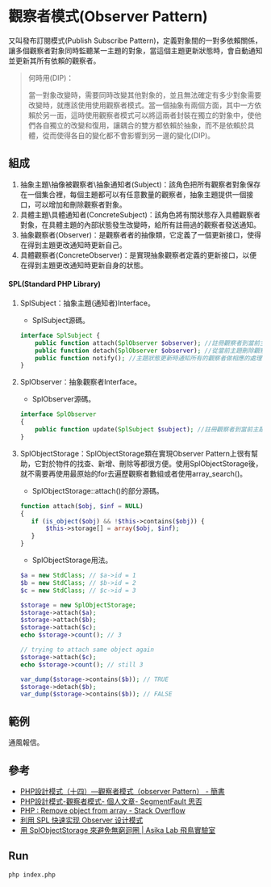 # 觀察者模式(Observer Pattern)
又叫發布訂閱模式(Publish Subscribe Pattern)，定義對象間的一對多依賴關係，讓多個觀察者對象同時監聽某一主題的對象，當這個主題更新狀態時，會自動通知並更新其所有依賴的觀察者。

> 何時用(DIP)：
>
> 當一對象改變時，需要同時改變其他對象的，並且無法確定有多少對象需要改變時，就應該使用使用觀察者模式。當一個抽象有兩個方面，其中一方依賴於另一面，這時使用觀察者模式可以將這兩者封裝在獨立的對象中，使他們各自獨立的改變和復用，讓耦合的雙方都依賴於抽象，而不是依賴於具體，從而使得各自的變化都不會影響到另一邊的變化(DIP)。

## 組成
1. 抽象主題\抽像被觀察者\抽象通知者(Subject)：該角色把所有觀察者對象保存在一個集合裡，每個主題都可以有任意數量的觀察者，抽象主題提供一個接口，可以增加和刪除觀察者對象。
2. 具體主題\具體通知者(ConcreteSubject)：該角色將有關狀態存入具體觀察者對象，在具體主題的內部狀態發生改變時，給所有註冊過的觀察者發送通知。
3. 抽象觀察者(Observer)：是觀察者者的抽像類，它定義了一個更新接口，使得在得到主題更改通知時更新自己。
4. 具體觀察者(ConcreteObserver)：是實現抽象觀察者定義的更新接口，以便在得到主題更改通知時更新自身的狀態。

#### SPL(Standard PHP Library)
1. SplSubject：抽象主題(通知者)Interface。

    - SplSubject源碼。
    ```php
    interface SplSubject {
        public function attach(SplObserver $observer); //註冊觀察者到當前主題
        public function detach(SplObserver $observer); //從當前主題刪除觀察者
        public function notify(); //主題狀態更新時通知所有的觀察者做相應的處理
    }
    ```
2. SplObserver：抽象觀察者Interface。

    - SplObserver源碼。
    ```php
    interface SplObserver 
    {
        public function update(SplSubject $subject); //註冊觀察者到當前主題
    }
    ```
3. SplObjectStorage：SplObjectStorage類在實現Observer Pattern上很有幫助，它對於物件的找查、新增、刪除等都很方便。使用SplObjectStorage後，就不需要再使用最原始的for去遍歷觀察者數組或者使用array_search()。

   - SplObjectStorage::attach()的部分源碼。
    ```php
    function attach($obj, $inf = NULL) 
    { 
       if (is_object($obj) && !$this->contains($obj)) { 
           $this->storage[] = array($obj, $inf); 
       } 
    }
    ```
    
    - SplObjectStorage用法。
    ```php
    $a = new StdClass; // $a->id = 1
    $b = new StdClass; // $b->id = 2
    $c = new StdClass; // $c->id = 3
    
    $storage = new SplObjectStorage;
    $storage->attach($a);
    $storage->attach($b);
    $storage->attach($c);
    echo $storage->count(); // 3
    
    // trying to attach same object again
    $storage->attach($c);
    echo $storage->count(); // still 3
    
    var_dump($storage->contains($b)); // TRUE
    $storage->detach($b);
    var_dump($storage->contains($b)); // FALSE
    ```
    
## 範例
通風報信。

## 參考
- [PHP設計模式（十四）—觀察者模式（observer Pattern） - 簡書](https://www.jianshu.com/p/3a98b530e195)
- [PHP設計模式-觀察者模式- 個人文章- SegmentFault 思否](https://segmentfault.com/a/1190000010502678)
- [PHP : Remove object from array - Stack Overflow](https://stackoverflow.com/questions/3573313/php-remove-object-from-array)
- [利用 SPL 快速实现 Observer 设计模式](https://www.ibm.com/developerworks/cn/opensource/os-cn-observerspl/index.html)
- [用 SplObjectStorage 來避免無窮迴圈 | Asika Lab 飛鳥實驗室](http://asika.windspeaker.co/post/3501-spl-object-storage)

## Run
```
php index.php
```